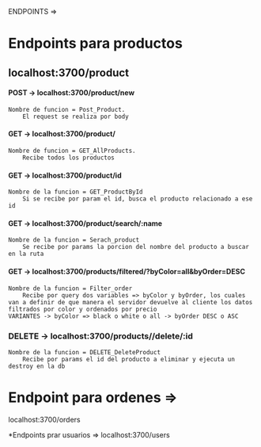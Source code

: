 ENDPOINTS => 

# Endpoints para productos
## localhost:3700/product


#### POST -> localhost:3700/product/new 

```env
Nombre de funcion = Post_Product.
    El request se realiza por body
```


#### GET -> localhost:3700/product/
```env
Nombre de funcion = GET_AllProducts.
    Recibe todos los productos
```


#### GET -> localhost:3700/product/id
```env
Nombre de la funcion = GET_ProductById
    Si se recibe por param el id, busca el producto relacionado a ese id
```

#### GET -> localhost:3700/product/search/:name
```env
Nombre de la funcion = Serach_product 
    Se recibe por params la porcion del nombre del producto a buscar en la ruta 
```

#### GET -> localhost:3700/products/filtered/?byColor=all&byOrder=DESC
```env
Nombre de la funcion = Filter_order 
    Recibe por query dos variables => byColor y byOrder, los cuales van a definir de que manera el servidor devuelve al cliente los datos filtrados por color y ordenados por precio
VARIANTES -> byColor => black o white o all -> byOrder DESC o ASC
```

### DELETE -> localhost:3700/products//delete/:id
```env
Nombre de la funcion = DELETE_DeleteProduct 
    Recibe por params el id del producto a eliminar y ejecuta un destroy en la db
```




# Endpoint para ordenes =>
localhost:3700/orders


*Endpoints prar usuarios =>
localhost:3700/users